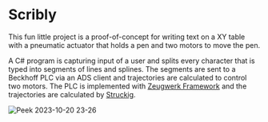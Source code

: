 # Scribly

This fun little project is a proof-of-concept for writing text on a XY table with a pneumatic actuator that holds a pen and two motors to move the pen.

A C# program is capturing input of a user and splits every character that is typed into segments of lines and splines. The segments are sent to a Beckhoff PLC via an ADS client and 
trajectories are calculated to control two motors.
The PLC is implemented with [Zeugwerk Framework](https://doc.zeugwerk.dev/) and the trajectories are calculated by [Struckig](https://github.com/stefanbesler/struckig).

![Peek 2023-10-20 23-26](https://github.com/stefanbesler/Scribly/assets/84121166/a71f8275-c14c-419d-b1c5-aeb397b5e950)
